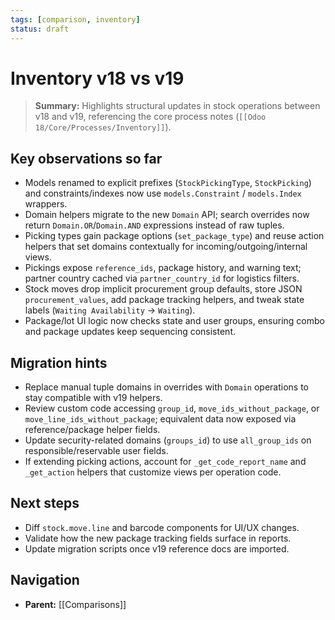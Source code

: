 ```yaml
---
tags: [comparison, inventory]
status: draft
---
```

# Inventory v18 vs v19

> **Summary:** Highlights structural updates in stock operations between v18 and v19, referencing the core process notes (`[[Odoo 18/Core/Processes/Inventory]]`).

## Key observations so far
- Models renamed to explicit prefixes (`StockPickingType`, `StockPicking`) and constraints/indexes now use `models.Constraint` / `models.Index` wrappers.
- Domain helpers migrate to the new `Domain` API; search overrides now return `Domain.OR`/`Domain.AND` expressions instead of raw tuples.
- Picking types gain package options (`set_package_type`) and reuse action helpers that set domains contextually for incoming/outgoing/internal views.
- Pickings expose `reference_ids`, package history, and warning text; partner country cached via `partner_country_id` for logistics filters.
- Stock moves drop implicit procurement group defaults, store JSON `procurement_values`, add package tracking helpers, and tweak state labels (`Waiting Availability` → `Waiting`).
- Package/lot UI logic now checks state and user groups, ensuring combo and package updates keep sequencing consistent.

## Migration hints
- Replace manual tuple domains in overrides with `Domain` operations to stay compatible with v19 helpers.
- Review custom code accessing `group_id`, `move_ids_without_package`, or `move_line_ids_without_package`; equivalent data now exposed via reference/package helper fields.
- Update security-related domains (`groups_id`) to use `all_group_ids` on responsible/reservable user fields.
- If extending picking actions, account for `_get_code_report_name` and `_get_action` helpers that customize views per operation code.

## Next steps
- Diff `stock.move.line` and barcode components for UI/UX changes.
- Validate how the new package tracking fields surface in reports.
- Update migration scripts once v19 reference docs are imported.


## Navigation
- **Parent:** [[Comparisons]]
